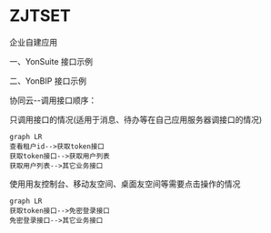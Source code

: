 # ZJTSET
企业自建应用

一、YonSuite 接口示例

二、YonBIP 接口示例

协同云--调用接口顺序：

只调用接口的情况(适用于消息、待办等在自己应用服务器调接口的情况)
```
graph LR
查看租户id-->获取token接口
获取token接口-->获取用户列表
获取用户列表-->其它业务接口
```

使用用友控制台、移动友空间、桌面友空间等需要点击操作的情况
```
graph LR
获取token接口-->免密登录接口
免密登录接口-->其它业务接口
```
